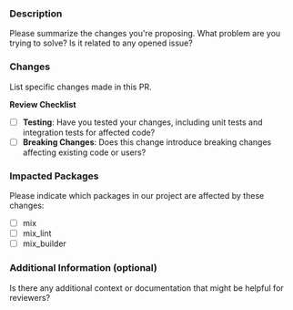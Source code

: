 ### Description
Please summarize the changes you're proposing. What problem are you trying to solve? Is it related to any opened issue?

### Changes
List specific changes made in this PR.

**Review Checklist**

- [ ] **Testing**: Have you tested your changes, including unit tests and integration tests for affected code?
- [ ] **Breaking Changes**: Does this change introduce breaking changes affecting existing code or users?

### Impacted Packages
Please indicate which packages in our project are affected by these changes:

- [ ] mix
- [ ] mix_lint
- [ ] mix_builder

### Additional Information (optional)

Is there any additional context or documentation that might be helpful for reviewers?

